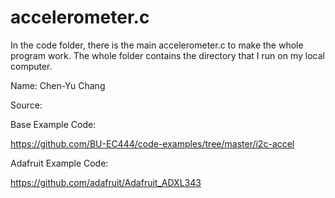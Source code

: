 # accelerometer.c

In the code folder, there is the main accelerometer.c to make the whole program work. The whole folder contains the directory that I run on my local computer.

Name: Chen-Yu Chang

Source:

Base Example Code:

https://github.com/BU-EC444/code-examples/tree/master/i2c-accel

Adafruit Example Code:

https://github.com/adafruit/Adafruit_ADXL343
